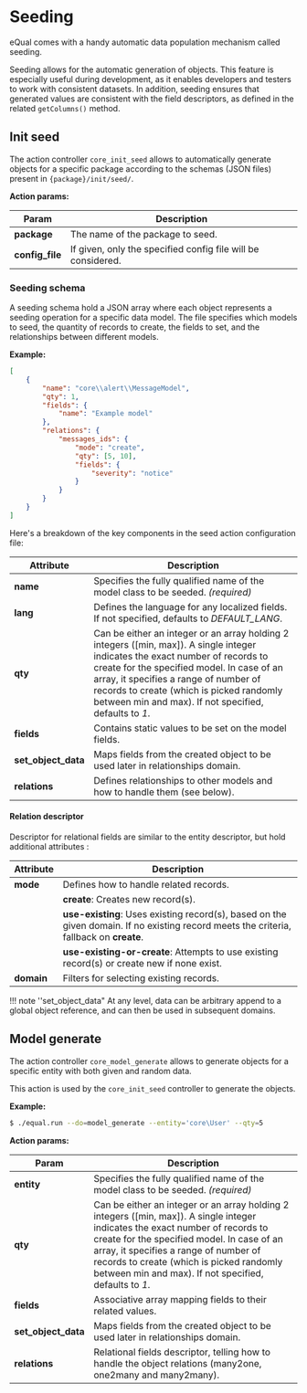 # Seeding

eQual comes with a handy automatic data population mechanism called seeding. 

Seeding allows for the automatic generation of objects. This feature is especially useful during development, as it enables developers and testers to work with consistent datasets. In addition, seeding ensures that generated values are consistent with the field descriptors, as defined in the related `getColumns()` method.


## Init seed

The action controller `core_init_seed` allows to automatically generate objects for a specific package according to the schemas (JSON files) present in `{package}/init/seed/`.

**Action params:**

| **Param** | **Description**                                                           |
|-------------------|---------------------------------------------------------------------------|
| **package**       | The name of the package to seed.                                           |
| **config_file**   | If given, only the specified config file will be considered.               |




### Seeding schema

A seeding schema hold a JSON array where each object represents a seeding operation for a specific data model. The file specifies which models to seed, the quantity of records to create, the fields to set, and the relationships between different models.

**Example:**

```json
[
	{
		"name": "core\\alert\\MessageModel",
		"qty": 1,
		"fields": {
			"name": "Example model"
		},
		"relations": {
			"messages_ids": {
				"mode": "create",
				"qty": [5, 10],
				"fields": {
					"severity": "notice"
				}
			}
		}
	}
]
```



Here's a breakdown of the key components in the seed action configuration file:


| **Attribute**         | **Description**                                                                                                                                                                                   |
|-----------------------|---------------------------------------------------------------------------------------------------------------------------------------------------------------------------------------------------|
| **name**              | Specifies the fully qualified name of the model class to be seeded. *(required)*                                                                                                                  |
| **lang**              | Defines the language for any localized fields. If not specified, defaults to *DEFAULT_LANG*.                                                                                                      |
| **qty**               | Can be either an integer or an array holding 2 integers ([min, max]). A single integer indicates the exact number of records to create for the specified model. In case of an array, it specifies a range of number of records to create (which is picked randomly between min and max). If not specified, defaults to *1*. |
| **fields**            | Contains static values to be set on the model fields.                                                                                                                                              |
| **set_object_data**    | Maps fields from the created object to be used later in relationships domain.                                                                                                                     |
| **relations**         | Defines relationships to other models and how to handle them (see below).                                                                                                                          |



#### Relation descriptor


Descriptor for relational fields are similar to the entity descriptor, but hold additional attributes : 

| **Attribute** | **Description**                                              |
| ------------- | ------------------------------------------------------------ |
| **mode**      | Defines how to handle related records.                       |
|               | **create**: Creates new record(s).                           |
|               | **use-existing**: Uses existing record(s), based on the given domain. If no existing record meets the criteria, fallback on **create**. |
|               | **use-existing-or-create**: Attempts to use existing record(s) or create new if none exist. |
| **domain**    | Filters for selecting existing records.                      |



!!! note ''set_object_data"
    At any level, data can be arbitrary append to a global object reference, and can then be used in subsequent domains.




## Model generate

The action controller `core_model_generate` allows to generate objects for a specific entity with both given and random data.

This action is used by the `core_init_seed` controller to generate the objects.



**Example:**

```bash
$ ./equal.run --do=model_generate --entity='core\User' --qty=5
```



**Action params:**

| **Param**           | **Description**                                              |
| ------------------- | ------------------------------------------------------------ |
| **entity**          | Specifies the fully qualified name of the model class to be seeded. *(required)* |
| **qty**             | Can be either an integer or an array holding 2 integers ([min, max]). A single integer indicates the exact number of records to create for the specified model. In case of an array, it specifies a range of number of records to create (which is picked randomly between min and max). If not specified, defaults to *1*. |
| **fields**          | Associative array mapping fields to their related values.    |
| **set_object_data** | Maps fields from the created object to be used later in relationships domain. |
| **relations**       | Relational fields descriptor, telling how to handle the object relations (many2one, one2many and many2many). |
